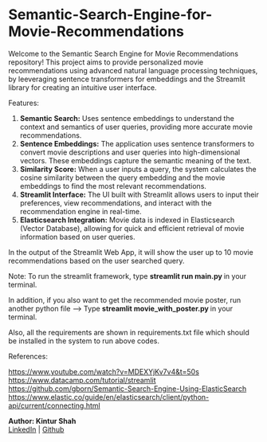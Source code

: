 # Semantic-Search-Engine-for-Movie-Recommendations

Welcome to the Semantic Search Engine for Movie Recommendations repository! This project aims to provide personalized movie recommendations using advanced natural language processing techniques, by leeveraging sentence transformers for embeddings and the Streamlit library for creating an intuitive user interface. <br>

Features:
1) <b>Semantic Search:</b> Uses sentence embeddings to understand the context and semantics of user queries, providing more accurate movie recommendations. <br>
2) <b>Sentence Embeddings:</b> The application uses sentence transformers to convert movie descriptions and user queries into high-dimensional vectors. These embeddings capture the semantic meaning of the text. <br>
3) <b>Similarity Score:</b> When a user inputs a query, the system calculates the cosine similarity between the query embedding and the movie embeddings to find the most relevant recommendations.
4) <b>Streamlit Interface:</b> The UI built with Streamlit allows users to input their preferences, view recommendations, and interact with the recommendation engine in real-time. <br>
5) <b>Elasticsearch Integration:</b> Movie data is indexed in Elasticsearch (Vector Database), allowing for quick and efficient retrieval of movie information based on user queries. <br>

In the output of the Streamlit Web App, it will show the user up to 10 movie recommendations based on the user searched query. <br>

Note: To run the streamlit framework, type <b> streamlit run main.py </b> in your terminal. <br>

In addition, if you also want to get the recommended movie poster, run another python file --> Type <b> streamlit movie_with_poster.py </b> in your terminal. <br>

Also, all the requirements are shown in requirements.txt file which should be installed in the system to run above codes.

References:

https://www.youtube.com/watch?v=MDEXYjKv7v4&t=50s <br>
https://www.datacamp.com/tutorial/streamlit <br>
https://github.com/gborn/Semantic-Search-Engine-Using-ElasticSearch <br>
https://www.elastic.co/guide/en/elasticsearch/client/python-api/current/connecting.html <br>

**Author: Kintur Shah** <br>
[LinkedIn](https://www.linkedin.com/in/kintur-shah/) | [Github](https://github.com/kinturkt)

